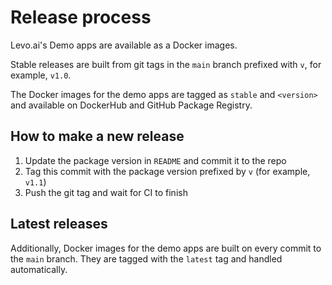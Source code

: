 # Release process

Levo.ai's Demo apps are available as a Docker images.

Stable releases are built from git tags in the `main` branch prefixed with `v`, for example, `v1.0`.

The Docker images for the demo apps are tagged as `stable` and `<version>` and available on DockerHub and
GitHub Package Registry.

## How to make a new release

1. Update the package version in `README` and commit it to the repo
2. Tag this commit with the package version prefixed by `v` (for example, `v1.1`)
3. Push the git tag and wait for CI to finish

## Latest releases

Additionally, Docker images for the demo apps are built on every commit to the `main` branch.
They are tagged with the `latest` tag and handled automatically.
